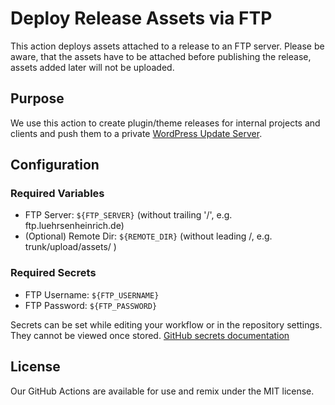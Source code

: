 # Deploy Release Assets via FTP
This action deploys assets attached to a release to an FTP server. Please be
aware, that the assets have to be attached before publishing the release, assets
added later will not be uploaded.

## Purpose
We use this action to create plugin/theme releases for internal projects and clients
and push them to a private [WordPress Update Server](https://github.com/YahnisElsts/wp-update-server).

## Configuration

### Required Variables
* FTP Server: `${FTP_SERVER}` (without trailing '/', e.g. ftp.luehrsenheinrich.de)
* (Optional) Remote Dir: `${REMOTE_DIR}` (without leading /, e.g. trunk/upload/assets/ )

### Required Secrets
* FTP Username: `${FTP_USERNAME}`
* FTP Password: `${FTP_PASSWORD}`

Secrets can be set while editing your workflow or in the repository settings. They cannot be viewed once stored. [GitHub secrets documentation](https://developer.github.com/actions/creating-workflows/storing-secrets/)

## License
Our GitHub Actions are available for use and remix under the MIT license.
